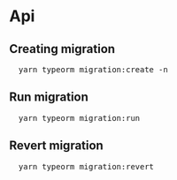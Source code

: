<h1>Api</h1>

<h2>Creating migration</h2>
<pre>
  yarn typeorm migration:create -n <name>
</pre>

<h2>Run migration</h2>
<pre>
  yarn typeorm migration:run  
</pre>

<h2>Revert migration</h2>
<pre>
  yarn typeorm migration:revert    
</pre>


